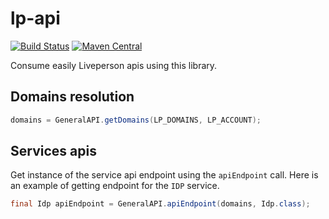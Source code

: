 # lp-api
[![Build Status](https://travis-ci.org/LivePersonInc/lp-api.svg?branch=master)](https://travis-ci.org/LivePersonInc/lp-api)
[![Maven Central](https://maven-badges.herokuapp.com/maven-central/com.liveperson.api/lp-api/badge.svg)](https://maven-badges.herokuapp.com/maven-central/com.liveperson.api/lp-api)

Consume easily Liveperson apis using this library.

## Domains resolution

```java
domains = GeneralAPI.getDomains(LP_DOMAINS, LP_ACCOUNT);
```

## Services apis

Get instance of the service api endpoint using the ``apiEndpoint`` call.
Here is an example of getting endpoint for the ``IDP`` service.

```java
final Idp apiEndpoint = GeneralAPI.apiEndpoint(domains, Idp.class);
```

    
